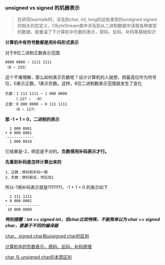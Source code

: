 ### unsigned vs signed 的机器表示

> 在研究teamtalk时，涉及到char, int, long的这些类型的unsigned signed的相关的宏定义，CByteStream类中涉及到从二进制数据中读取各种类型的数据，就重温了下计算机中负数的表示，原码、反码、补码等基础知识

**计算机中有符号数都是用补码形式表示** 

对于8位二进制正数表示范围

```
0000 0000 ~ 1111 1111
（0 ~ 255）
```

这个不难理解，那么如何表示负数呢？设计计算机的人就想，把最高位作为符号位，0表示正数，1表示负数。这样，8位二进制数表示范围就发生了变化

```
负数：1 111 1111 ~ 1 000 0000 
    （-127 ~  -0)
正数：0 000 0000 ~ 0 111 1111
    （0 ~ 127）
```

**那 -1 + 1 = 0，二进制的表示** 

```
  1 000 0001
+ 0 000 0001
-------------
  1 000 0010 
```

它结果是-2，明显是不对的。**负数得用补码表示才行。** 

**先看到补码是怎样计算出来的** 

```
1、正数：原码和补码一致
2、负数：原码取反，然后加1
```

所以-1用补码表示就是11111111，-1 + 1 = 0 的表示如下

```
  1 111 1111
+ 0 000 0001
----------------
 10 000 0000
```



***特别提醒：int == signed int，但char比较特殊，不能简单以为 char == signed char，要基于不同的编译器***  



[char、signed char和unsigned char的区别](http://www.360doc.com/content/11/0407/20/2200926_108011723.shtml) 

[计算机中的负数表示，原码、反码、补码原理](http://www.01happy.com/computer-true-code-complement-code/) 

[char 与 unsigned char的本质区别](http://www.cnblogs.com/qytan36/archive/2010/09/27/1836569.html) 